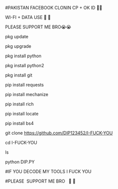#PAKISTAN FACEBOOK CLONIN CP + OK ID 🌹🌹 

WI-FI + DATA USE 🚨 🚨 

PLEASE SUPPORT ME BRO😭😭 

pkg update 

pkg upgrade 

pkg install python 

pkg install python2 

pkg install git 

pip install requests 

pip install mechanize 

pip install rich 

pip install locate 

pip install bs4 

git clone https://github.com/DIP123452/I-FUCK-YOU 

cd I-FUCK-YOU 

ls 

python DIP.PY 

#IF YOU DECODE MY TOOLS I FUCK YOU 

#PLEASE  SUPPORT ME BRO   💜 💙
